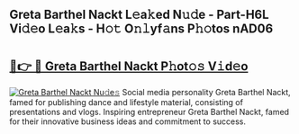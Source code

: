 ## Greta Barthel Nackt L𝚎a𝚔ed N𝚞𝚍e - Part-H6L Vi𝚍𝚎o L𝚎a𝚔s - H𝚘𝚝 O𝚗𝚕yf𝚊ns P𝚑𝚘tos nAD06

# <h2><a href="http://kf8g07.oniu.top/?m=Greta+Barthel+Nackt">🔗👉 🔴 Greta Barthel Nackt P𝚑ot𝚘𝚜 V𝚒d𝚎o</a></h2>

[![Greta Barthel Nackt Nu𝚍e𝚜](https://i.imgur.com/0qMVB7G.gif)](http://kf8g07.oniu.top/?m=Greta+Barthel+Nackt)
Social media personality Greta Barthel Nackt, famed for publishing dance and lifestyle material, consisting of presentations and vlogs. Inspiring entrepreneur Greta Barthel Nackt, famed for their innovative business ideas and commitment to success.  
